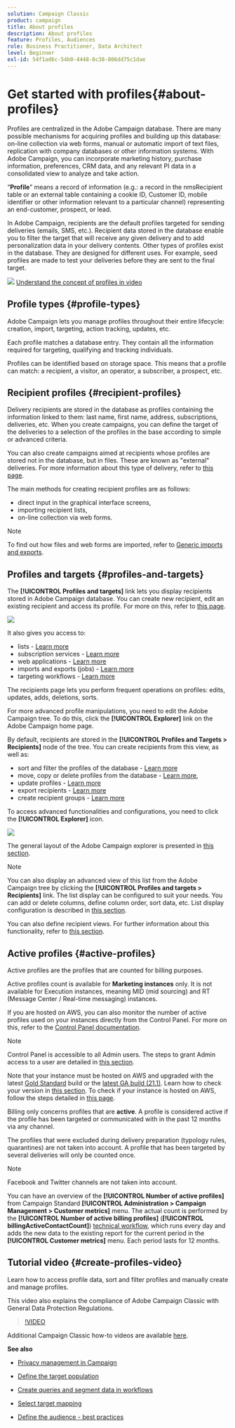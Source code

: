 ```yaml
---
solution: Campaign Classic
product: campaign
title: About profiles
description: About profiles
feature: Profiles, Audiences
role: Business Practitioner, Data Architect
level: Beginner
exl-id: 54f1ad6c-54b0-4448-8c38-806dd75c1dae
---
```

# Get started with profiles{#about-profiles}

Profiles are centralized in the Adobe Campaign database. There are many possible mechanisms for acquiring profiles and building up this database: on-line collection via web forms, manual or automatic import of text files, replication with company databases or other information systems. With Adobe Campaign, you can incorporate marketing history, purchase information, preferences, CRM data, and any relevant PI data in a consolidated view to analyze and take action.

“**Profile**” means a record of information (e.g.: a record in the nmsRecipient table or an external table containing a cookie ID, Customer ID, mobile identifier or other information relevant to a particular channel) representing an end-customer, prospect, or lead.

In Adobe Campaign, recipients are the default profiles targeted for sending deliveries (emails, SMS, etc.). Recipient data stored in the database enable you to filter the target that will receive any given delivery and to add personalization data in your delivery contents. Other types of profiles exist in the database. They are designed for different uses. For example, seed profiles are made to test your deliveries before they are sent to the final target.

![](assets/do-not-localize/how-to-video.png) [Understand the concept of profiles in video](#create-profiles-video)

## Profile types {#profile-types}

Adobe Campaign lets you manage profiles throughout their entire lifecycle: creation, import, targeting, action tracking, updates, etc.

Each profile matches a database entry. They contain all the information required for targeting, qualifying and tracking individuals.

Profiles can be identified based on storage space. This means that a profile can match: a recipient, a visitor, an operator, a subscriber, a prospect, etc.

## Recipient profiles {#recipient-profiles}

Delivery recipients are stored in the database as profiles containing the information linked to them: last name, first name, address, subscriptions, deliveries, etc. When you create campaigns, you can define the target of the deliveries to a selection of the profiles in the base according to simple or advanced criteria.

You can also create campaigns aimed at recipients whose profiles are stored not in the database, but in files. These are known as "external" deliveries. For more information about this type of delivery, refer to [this page](../../delivery/using/steps-defining-the-target-population.md#selecting-external-recipients).

The main methods for creating recipient profiles are as follows:

* direct input in the graphical interface screens,
* importing recipient lists,
* on-line collection via web forms.

>[!NOTE]
>
>To find out how files and web forms are imported, refer to [Generic imports and exports](../../platform/using/get-started-data-import-export.md).

## Profiles and targets {#profiles-and-targets}

The **[!UICONTROL Profiles and targets]** link lets you display recipients stored in Adobe Campaign database. You can create new recipient, edit an existing recipient and access its profile. For more on this, refer to [this page](../../platform/using/editing-a-profile.md).

![](assets/d_ncs_user_interface_target_link.png)

It also gives you access to:

* lists - [Learn more](../../platform/using/creating-and-managing-lists.md)
* subscription services - [Learn more](../../delivery/using/managing-subscriptions.md)
* web applications - [Learn more](../../web/using/about-web-applications.md)
* imports and exports (jobs) - [Learn more](../../platform/using/about-generic-imports-exports.md)
* targeting workflows - [Learn more](../../workflow/using/building-a-workflow.md#implementation-steps-)

The recipients page lets you perform frequent operations on profiles: edits, updates, adds, deletions, sorts.

For more advanced profile manipulations, you need to edit the Adobe Campaign tree. To do this, click the **[!UICONTROL Explorer]** link on the Adobe Campaign home page.

By default, recipients are stored in the **[!UICONTROL Profiles and Targets > Recipients]** node of the tree. You can create recipients from this view, as well as:

* sort and filter the profiles of the database - [Learn more](../../platform/using/filtering-options.md)
* move, copy or delete profiles from the database - [Learn more](../../platform/using/managing-profiles.md),
* update profiles - [Learn more](../../platform/using/updating-data.md)
* export recipients - [Learn more](../../platform/using/exporting-and-importing-profiles.md)
* create recipient groups - [Learn more](../../platform/using/creating-and-managing-lists.md)

To access advanced functionalities and configurations, you need to click the **[!UICONTROL Explorer]** icon. 

![](assets/d_ncs_user_interface01.png)

The general layout of the Adobe Campaign explorer is presented in [this section](../../platform/using/adobe-campaign-workspace.md#using-adobe-campaign-explorer).

>[!NOTE]
>
>You can also display an advanced view of this list from the Adobe Campaign tree by clicking the **[!UICONTROL Profiles and targets > Recipients]** link. The list display can be configured to suit your needs. You can add or delete columns, define column order, sort data, etc. List display configuration is described in [this section](../../platform/using/adobe-campaign-workspace.md#using-adobe-campaign-explorer).  
>
>You can also define recipient views. For further information about this functionality, refer to [this section](../../platform/using/access-management-folders.md).

## Active profiles {#active-profiles}

Active profiles are the profiles that are counted for billing purposes.

Active profiles count is available for **Marketing instances** only. It is not available for Execution instances, meaning MID (mid sourcing) and RT (Message Center / Real-time messaging) instances.

If you are hosted on AWS, you can also monitor the number of active profiles used on your instances directly from the Control Panel. For more on this, refer to the [Control Panel documentation](https://docs.adobe.com/content/help/en/control-panel/using/performance-monitoring/active-profiles-monitoring.html).

>[!NOTE]
>
>Control Panel is accessible to all Admin users. The steps to grant Admin access to a user are detailed in [this section](https://experienceleague.adobe.com/docs/control-panel/using/discover-control-panel/managing-permissions.html?lang=en#discover-control-panel).
>
>Note that your instance must be hosted on AWS and upgraded with the latest [Gold Standard](../../rn/using/gs-overview.md) build or the [latest GA build (21.1)](../../rn/using/latest-release.md). Learn how to check your version in [this section](../../platform/using/launching-adobe-campaign.md#getting-your-campaign-version). To check if your instance is hosted on AWS, follow the steps detailed in [this page](https://experienceleague.adobe.com/docs/control-panel/using/faq.html).

Billing only concerns profiles that are **active**. A profile is considered active if the profile has been targeted or communicated with in the past 12 months via any channel.

The profiles that were excluded during delivery preparation (typology rules, quarantines) are not taken into account. A profile that has been targeted by several deliveries will only be counted once.

>[!NOTE]
>
>Facebook and Twitter channels are not taken into account.

You can have an overview of the **[!UICONTROL Number of active profiles]** from Campaign Standard **[!UICONTROL Administration > Campaign Management > Customer metrics]** menu. The actual count is performed by the **[!UICONTROL Number of active billing profiles]** (**[!UICONTROL billingActiveContactCount]**) [technical workflow](../../workflow/using/about-technical-workflows.md), which runs every day and adds the new data to the existing report for the current period in the **[!UICONTROL Customer metrics]** menu. Each period lasts for 12 months.

## Tutorial video {#create-profiles-video}

Learn how to access profile data, sort and filter profiles and manually create and manage profiles.

This video also explains the compliance of Adobe Campaign Classic with General Data Protection Regulations. 

>[!VIDEO](https://video.tv.adobe.com/v/35611?quality=12)

Additional Campaign Classic how-to videos are available [here](https://experienceleague.adobe.com/docs/campaign-classic-learn/tutorials/overview.html).

**See also**

* [Privacy management in Campaign](https://helpx.adobe.com/campaign/kb/acc-privacy.html)

* [Define the target population](../../delivery/using/define-the-right-audience.md)

* [Create queries and segment data in workflows](../../workflow/using/targeting-data.md)

* [Select target mapping](../../delivery/using/selecting-a-target-mapping.md)

* [Define the audience - best practices](../../delivery/using/define-the-right-audience.md)
